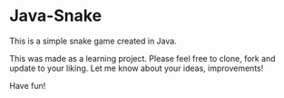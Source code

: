 # Java-Snake
This is a simple snake game created in Java.

This was made as a learning project. Please feel free to clone, fork and update to your liking.
Let me know about your ideas, improvements!

Have fun!
